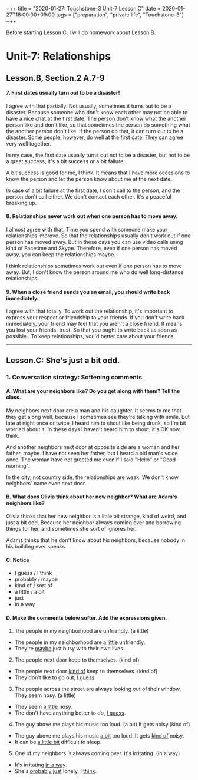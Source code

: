 +++
title =  "2020-01-27: Touchstone-3 Unit-7 Lesson.C"
date = 2020-01-27T18:00:00+09:00
tags = ["preparation", "private life", "Touchstone-3"]
+++

Before starting Lesson C.
I will do homework about Lesson B.

# Unit-7: Relationships
## Lesson.B, Section.2 A.7-9

#### 7. First dates usually turn out to be a disaster!
I agree with that partially.
Not usually, sometimes it turns out to be a disaster.
Because someone who don't know each other may not be able to have a nice chat at the first date.
The person don't know what the another person like and don't like,
so that sometimes the person do something what the another person don't like.
If the person do that, it can turn out to be a disaster.
Some people, however, do well at the first date.
They can agree very well together.

In my case, the first date usually turns out not to be a disaster,
but not to be a great success, it's a bit success or a bit failure.

A bit success is good for me, I think.
It means that I have more occasions to know the person
and let the person know about me at the next date.

In case of a bit failure at the first date,
I don't call to the person, and the person don't call either.
We don't contact each other.
It's a peaceful breaking up.

#### 8. Relationships never work out when one person has to move away.
I almost agree with that.
Time you spend with someone make your relationships improve.
So that the relationships usually don't work out if one person has moved away.
But in these days you can use video calls using kind of Facetime and Skype.
Therefore, even if one person has moved away, you can keep the relationships maybe.

I think relationships sometimes work out even if one person has to move away.
But, I don't know the person around me who do well long-distance relationships.

#### 9. When a close friend sends you an email, you should write back immediately.
I agree with that totally.
To work out the relationship,
it's important to express your respect or friendship to your friends.
If you don't write back immediately,
your friend may feel that you aren't a close friend.
It means you lost your friends' trust.
So that you ought to write back as soon as possible..
To keep relationships, you'd better care about your friends.

- - -
## Lesson.C: She's just a bit odd.

### 1. Conversation strategy: Softening comments

#### A. What are your neighbors like? Do you get along with them? Tell the class.
My neighbors next door are a man and his daughter.
It seems to me that they get along well, because I sometimes see they're talking with smile.
But late at night once or twice, I heard him to shout like being drunk,
so I'm bit worried about it.
In these days I haven't heard him to shout, it's OK now, I think.

And another neighbors next door at opposite side are a woman and her father, maybe.
I have not seen her father, but I heard a old man's voice once.
The woman have not greeted me even if I said "Hello" or "Good morning".

In the city, not country side, the relationships are weak.
We don't know neighbors' name even next door.

#### B. What does Olivia think about her new neighbor? What are Adam's neighbors like?

Olivia thinks that her new neighbor is a little bit strange, kind of weird, and just a bit odd.
Because her neighbor always coming over and borrowing things for her,
and sometimes she sort of ignores her.

Adams thinks that he don't know about his neighbors,
because nobody in his building ever speaks.

#### C. Notice
* I guess / I think
* probably / maybe
* kind of / sort of
* a little / a bit
* just
* in a way

#### D. Make the comments below softer. Add the expressions given.

1. The people in my neighborhood are unfriendly. (a little)
  - The people in my neighborhood are <u>a little</u> unfriendly.
  - They're <u>maybe</u> just busy with their own lives.
2. The people next door keep to themselves. (kind of)
  - The people next door <u>kind of</u> keep to themselves. (kind of)
  - They don't like to go out, <u>I guess</u>.
3. The people across the street are always looking out of their window. They seem nosy. (a little)
  - They seem <u>a little</u> nosy.
  - The don't have anything better to do, <u>I guess</u>.
4. The guy above me plays his music too loud. (a bit) It gets noisy.(kind of)
  - The guy above me plays his music <u>a bit</u> too loud. It gets <u>kind of</u> noisy.
  - It can be <u>a little bit</u> difficult to sleep.
5. One of my neighbors is always coming over. It's irritating. (in a way)
  - It's irritating <u>in a way</u>.
  - She's <u>probably just</u> lonely, I <u>think</u>.



